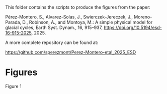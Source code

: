 This folder contains the scripts to produce the figures from the paper:

Pérez-Montero, S., Alvarez-Solas, J., Swierczek-Jereczek, J., Moreno-Parada, D., Robinson, A., and Montoya, M.: A simple physical model for glacial cycles, Earth Syst. Dynam., 16, 915–937, https://doi.org/10.5194/esd-16-915-2025, 2025. 

A more complete repository can be found at:

https://github.com/sperezmont/Perez-Montero-etal_2025_ESD

# Figures

Figure 1
![]()

